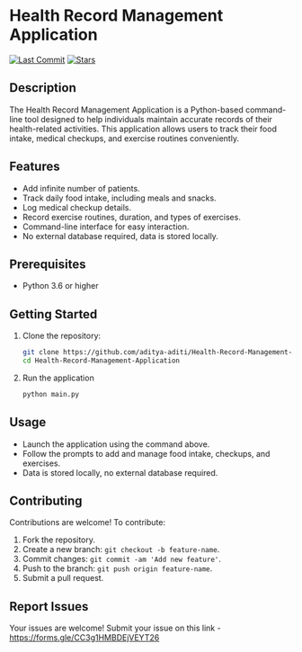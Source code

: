 # Health Record Management Application

[![Last Commit](https://img.shields.io/github/last-commit/aditya-aditi/Health-Record-Management-Application)](https://github.com/aditya-aditi/Health-Record-Management-Application/commits)
[![Stars](https://img.shields.io/github/stars/aditya-aditi/Health-Record-Management-Application?style=social)](https://github.com/aditya-aditi/Health-Record-Management-Application/stargazers)

## Description

The Health Record Management Application is a Python-based command-line tool designed to help individuals maintain accurate records of their health-related activities. This application allows users to track their food intake, medical checkups, and exercise routines conveniently.

## Features

- Add infinite number of patients.
- Track daily food intake, including meals and snacks.
- Log medical checkup details.
- Record exercise routines, duration, and types of exercises.
- Command-line interface for easy interaction.
- No external database required, data is stored locally.

## Prerequisites

- Python 3.6 or higher

## Getting Started

1. Clone the repository:
   ```bash
   git clone https://github.com/aditya-aditi/Health-Record-Management-Application.git
   cd Health-Record-Management-Application
2. Run the application
   ```bash
   python main.py
   ```

## Usage
- Launch the application using the command above.
- Follow the prompts to add and manage food intake, checkups, and exercises.
- Data is stored locally, no external database required.

## Contributing
Contributions are welcome! To contribute:

1. Fork the repository.
2. Create a new branch: ```git checkout -b feature-name```.
3. Commit changes: ```git commit -am 'Add new feature'```.
4. Push to the branch: ```git push origin feature-name```.
5. Submit a pull request.

## Report Issues
Your issues are welcome! Submit your issue on this link - 
https://forms.gle/CC3g1HMBDEjVEYT26

